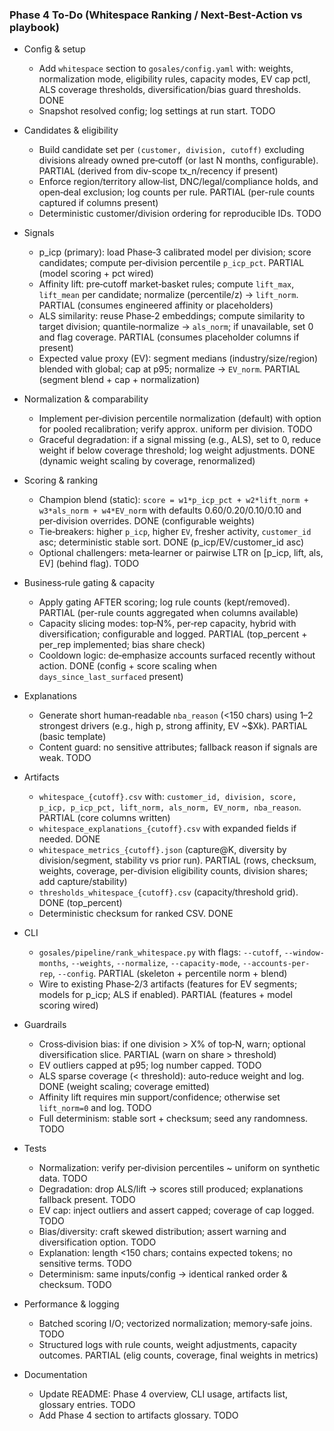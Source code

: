 ### Phase 4 To-Do (Whitespace Ranking / Next‑Best‑Action vs playbook)

- Config & setup
  - Add `whitespace` section to `gosales/config.yaml` with: weights, normalization mode, eligibility rules, capacity modes, EV cap pctl, ALS coverage thresholds, diversification/bias guard thresholds. DONE
  - Snapshot resolved config; log settings at run start. TODO

- Candidates & eligibility
  - Build candidate set per `(customer, division, cutoff)` excluding divisions already owned pre‑cutoff (or last N months, configurable). PARTIAL (derived from div-scope tx_n/recency if present)
  - Enforce region/territory allow‑list, DNC/legal/compliance holds, and open‑deal exclusion; log counts per rule. PARTIAL (per-rule counts captured if columns present)
  - Deterministic customer/division ordering for reproducible IDs. TODO

- Signals
  - p_icp (primary): load Phase‑3 calibrated model per division; score candidates; compute per‑division percentile `p_icp_pct`. PARTIAL (model scoring + pct wired)
  - Affinity lift: pre‑cutoff market‑basket rules; compute `lift_max`, `lift_mean` per candidate; normalize (percentile/z) → `lift_norm`. PARTIAL (consumes engineered affinity or placeholders)
  - ALS similarity: reuse Phase‑2 embeddings; compute similarity to target division; quantile‑normalize → `als_norm`; if unavailable, set 0 and flag coverage. PARTIAL (consumes placeholder columns if present)
  - Expected value proxy (EV): segment medians (industry/size/region) blended with global; cap at p95; normalize → `EV_norm`. PARTIAL (segment blend + cap + normalization)

- Normalization & comparability
  - Implement per‑division percentile normalization (default) with option for pooled recalibration; verify approx. uniform per division. TODO
  - Graceful degradation: if a signal missing (e.g., ALS), set to 0, reduce weight if below coverage threshold; log weight adjustments. DONE (dynamic weight scaling by coverage, renormalized)

- Scoring & ranking
  - Champion blend (static): `score = w1*p_icp_pct + w2*lift_norm + w3*als_norm + w4*EV_norm` with defaults 0.60/0.20/0.10/0.10 and per‑division overrides. DONE (configurable weights)
  - Tie‑breakers: higher `p_icp`, higher `EV`, fresher activity, `customer_id` asc; deterministic stable sort. DONE (p_icp/EV/customer_id asc)
  - Optional challengers: meta‑learner or pairwise LTR on [p_icp, lift, als, EV] (behind flag). TODO

- Business‑rule gating & capacity
  - Apply gating AFTER scoring; log rule counts (kept/removed). PARTIAL (per-rule counts aggregated when columns available)
  - Capacity slicing modes: top‑N%, per‑rep capacity, hybrid with diversification; configurable and logged. PARTIAL (top_percent + per_rep implemented; bias share check)
  - Cooldown logic: de‑emphasize accounts surfaced recently without action. DONE (config + score scaling when `days_since_last_surfaced` present)

- Explanations
  - Generate short human‑readable `nba_reason` (<150 chars) using 1–2 strongest drivers (e.g., high p, strong affinity, EV ~$Xk). PARTIAL (basic template)
  - Content guard: no sensitive attributes; fallback reason if signals are weak. TODO

- Artifacts
  - `whitespace_{cutoff}.csv` with: `customer_id, division, score, p_icp, p_icp_pct, lift_norm, als_norm, EV_norm, nba_reason`. PARTIAL (core columns written)
  - `whitespace_explanations_{cutoff}.csv` with expanded fields if needed. DONE
  - `whitespace_metrics_{cutoff}.json` (capture@K, diversity by division/segment, stability vs prior run). PARTIAL (rows, checksum, weights, coverage, per-division eligibility counts, division shares; add capture/stability)
  - `thresholds_whitespace_{cutoff}.csv` (capacity/threshold grid). DONE (top_percent)
  - Deterministic checksum for ranked CSV. DONE

- CLI
  - `gosales/pipeline/rank_whitespace.py` with flags: `--cutoff`, `--window-months`, `--weights`, `--normalize`, `--capacity-mode`, `--accounts-per-rep`, `--config`. PARTIAL (skeleton + percentile norm + blend)
  - Wire to existing Phase‑2/3 artifacts (features for EV segments; models for p_icp; ALS if enabled). PARTIAL (features + model scoring wired)

- Guardrails
  - Cross‑division bias: if one division > X% of top‑N, warn; optional diversification slice. PARTIAL (warn on share > threshold)
  - EV outliers capped at p95; log number capped. TODO
  - ALS sparse coverage (< threshold): auto‑reduce weight and log. DONE (weight scaling; coverage emitted)
  - Affinity lift requires min support/confidence; otherwise set `lift_norm=0` and log. TODO
  - Full determinism: stable sort + checksum; seed any randomness. TODO

- Tests
  - Normalization: verify per‑division percentiles ~ uniform on synthetic data. TODO
  - Degradation: drop ALS/lift → scores still produced; explanations fallback present. TODO
  - EV cap: inject outliers and assert capped; coverage of cap logged. TODO
  - Bias/diversity: craft skewed distribution; assert warning and diversification option. TODO
  - Explanation: length <150 chars; contains expected tokens; no sensitive terms. TODO
  - Determinism: same inputs/config → identical ranked order & checksum. TODO

- Performance & logging
  - Batched scoring I/O; vectorized normalization; memory‑safe joins. TODO
  - Structured logs with rule counts, weight adjustments, capacity outcomes. PARTIAL (elig counts, coverage, final weights in metrics)

- Documentation
  - Update README: Phase 4 overview, CLI usage, artifacts list, glossary entries. TODO
  - Add Phase 4 section to artifacts glossary. TODO


